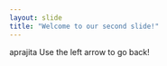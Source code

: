 ```yaml
---
layout: slide
title: "Welcome to our second slide!"
---
```

aprajita
Use the left arrow to go back!
